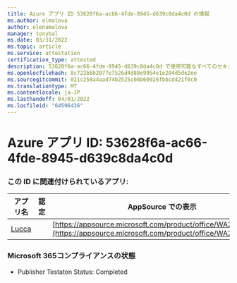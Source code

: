 ```yaml
---
title: Azure アプリ ID 53628f6a-ac66-4fde-8945-d639c8da4c0d の情報
ms.author: elmalova
author: elenamalova
manager: tonybal
ms.date: 03/31/2022
ms.topic: article
ms.service: attestation
certification_type: attested
description: 53628f6a-ac66-4fde-8945-d639c8da4c0d で使用可能なすべてのセキュリティおよびコンプライアンス情報。
ms.openlocfilehash: 8c722b6b2077e7526d4d88e9954e1e284d5de2ee
ms.sourcegitcommit: 021c258a4aad74b2525c08b60926fbbcd421f0c0
ms.translationtype: MT
ms.contentlocale: ja-JP
ms.lasthandoff: 04/01/2022
ms.locfileid: "64596436"
---
```

# <a name="azure-app-id-53628f6a-ac66-4fde-8945-d639c8da4c0d"></a>Azure アプリ ID: 53628f6a-ac66-4fde-8945-d639c8da4c0d


### <a name="apps-associated-with-this-id"></a>この ID に関連付けられているアプリ:
| **アプリ名** | **認定** | **AppSource での表示** |
|--------------|---------------|-----------------------|
| [Lucca](../forward/WA200001650.md) |  | [https://appsource.microsoft.com/product/office/WA200001650](https://appsource.microsoft.com/product/office/WA200001650) |

### <a name="microsoft-365-app-compliance-status"></a>Microsoft 365コンプライアンスの状態
- Publisher Testaton Status: Completed
